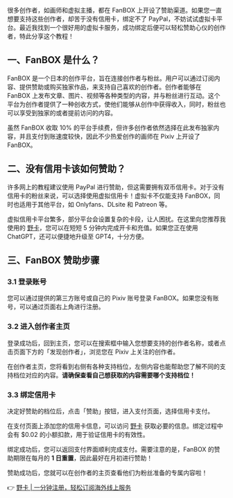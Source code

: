很多创作者，如画师和虚拟主播，都在 FanBOX 上开设了赞助渠道。如果您一直想要支持这些创作者，却苦于没有信用卡，绑定不了 PayPal，不妨试试虚拟卡平台。最近我找到一个很好用的虚拟卡服务，成功绑定后便可以轻松赞助心仪的创作者，特此分享这个教程！

## 一、FanBOX 是什么？

FanBOX 是一个日本的创作平台，旨在连接创作者与粉丝。用户可以通过订阅内容、提供赞助或购买独家作品，来支持自己喜欢的创作者。创作者能够在 FanBOX 上发布文章、图片、视频等各种类型的内容，并与粉丝进行互动。这个平台为创作者提供了一种创收方式，使他们能够从创作中获得收入，同时，粉丝也可以享受到独家的或者提前访问的内容。

虽然 FanBOX 收取 10% 的平台手续费，但许多创作者依然选择在此发布独家内容，并且支付到账速度较快，因此不少热爱创作的画师在 Pixiv 上开设了 FanBOX。

## 二、没有信用卡该如何赞助？

许多网上的教程建议使用 PayPal 进行赞助，但这需要拥有双币信用卡。对于没有信用卡的粉丝来说，可以选择使用虚拟信用卡！虚拟卡不仅能支持 FanBOX，同时也适用于其他平台，如 Onlyfans、DLsite 和 Patreon 等。

虚拟信用卡平台繁多，部分平台会设置复杂的卡段，让人困扰。在这里向您推荐我使用的 [野卡](https://bit.ly/bewildcard)，您可以在短短 5 分钟内完成开卡和充值。如果您正在使用 ChatGPT，还可以便捷地升级至 GPT4，十分方便。

## 三、FanBOX 赞助步骤

### 3.1 登录账号

您可以通过提供的第三方账号或自己的 Pixiv 账号登录 FanBOX。如果您没有账号，可以通过页面右上角进行注册。

### 3.2 进入创作者主页

登录成功后，回到主页，您可以在搜索框中输入您想要支持的创作者名称，或者点击页面下方的「发现创作者」，浏览您在 Pixiv 上关注的创作者。

在创作者主页，您将看到右侧有各种支持档位，左侧内容也能帮助您了解不同的支持档位对应的内容。**请确保查看自己想获取的内容需要哪个支持档位！**

### 3.3 绑定信用卡

决定好赞助的档位后，点击「赞助」按钮，进入支付页面，选择信用卡支付。

在支付页面上添加您的信用卡信息，可以访问 [野卡](https://bit.ly/bewildcard) 获取必要的信息。绑定过程中会有 $0.02 的小额扣款，用于验证信用卡的有效性。

绑定成功后，您可以返回支付界面顺利完成支付。需要注意的是，FanBOX 的赞助期限在每月的 **1 日重置**，因此最好在月初进行赞助！

赞助成功后，您就可以在创作者的主页查看他们为粉丝准备的专属内容啦！

👉 [野卡 | 一分钟注册，轻松订阅海外线上服务](https://bit.ly/bewildcard)
